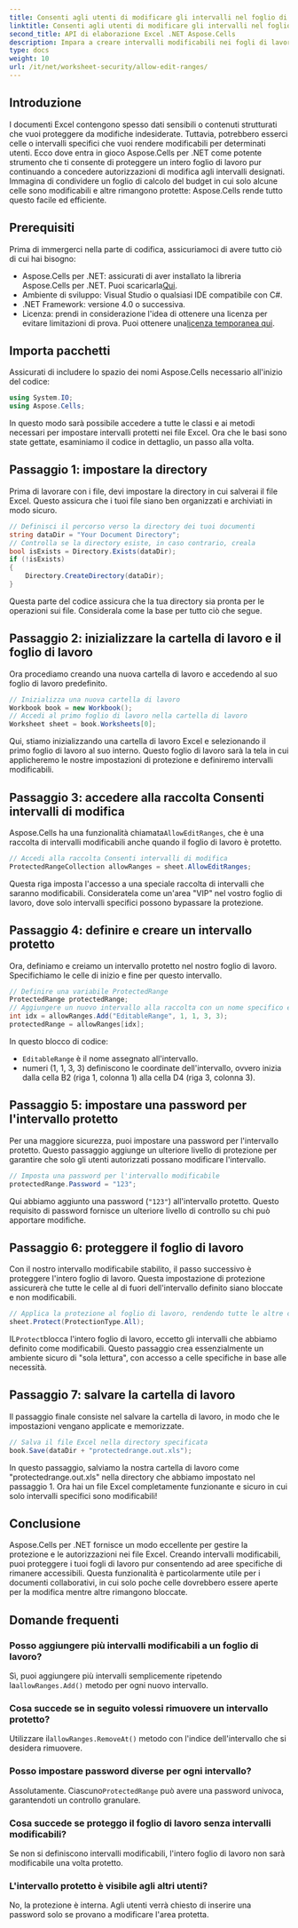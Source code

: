 ```yaml
---
title: Consenti agli utenti di modificare gli intervalli nel foglio di lavoro utilizzando Aspose.Cells
linktitle: Consenti agli utenti di modificare gli intervalli nel foglio di lavoro utilizzando Aspose.Cells
second_title: API di elaborazione Excel .NET Aspose.Cells
description: Impara a creare intervalli modificabili nei fogli di lavoro Excel utilizzando Aspose.Cells per .NET, consentendo la modifica di celle specifiche e proteggendo le altre con la protezione del foglio di lavoro.
type: docs
weight: 10
url: /it/net/worksheet-security/allow-edit-ranges/
---
```

## Introduzione
I documenti Excel contengono spesso dati sensibili o contenuti strutturati che vuoi proteggere da modifiche indesiderate. Tuttavia, potrebbero esserci celle o intervalli specifici che vuoi rendere modificabili per determinati utenti. Ecco dove entra in gioco Aspose.Cells per .NET come potente strumento che ti consente di proteggere un intero foglio di lavoro pur continuando a concedere autorizzazioni di modifica agli intervalli designati. Immagina di condividere un foglio di calcolo del budget in cui solo alcune celle sono modificabili e altre rimangono protette: Aspose.Cells rende tutto questo facile ed efficiente.
## Prerequisiti
Prima di immergerci nella parte di codifica, assicuriamoci di avere tutto ciò di cui hai bisogno:
-  Aspose.Cells per .NET: assicurati di aver installato la libreria Aspose.Cells per .NET. Puoi scaricarla[Qui](https://releases.aspose.com/cells/net/).
- Ambiente di sviluppo: Visual Studio o qualsiasi IDE compatibile con C#.
- .NET Framework: versione 4.0 o successiva.
- Licenza: prendi in considerazione l'idea di ottenere una licenza per evitare limitazioni di prova. Puoi ottenere una[licenza temporanea qui](https://purchase.aspose.com/temporary-license/).
## Importa pacchetti
Assicurati di includere lo spazio dei nomi Aspose.Cells necessario all'inizio del codice:
```csharp
using System.IO;
using Aspose.Cells;
```
In questo modo sarà possibile accedere a tutte le classi e ai metodi necessari per impostare intervalli protetti nei file Excel.
Ora che le basi sono state gettate, esaminiamo il codice in dettaglio, un passo alla volta.
## Passaggio 1: impostare la directory
Prima di lavorare con i file, devi impostare la directory in cui salverai il file Excel. Questo assicura che i tuoi file siano ben organizzati e archiviati in modo sicuro.
```csharp
// Definisci il percorso verso la directory dei tuoi documenti
string dataDir = "Your Document Directory";
// Controlla se la directory esiste, in caso contrario, creala
bool isExists = Directory.Exists(dataDir);
if (!isExists)
{
    Directory.CreateDirectory(dataDir);
}
```
Questa parte del codice assicura che la tua directory sia pronta per le operazioni sui file. Considerala come la base per tutto ciò che segue.
## Passaggio 2: inizializzare la cartella di lavoro e il foglio di lavoro
Ora procediamo creando una nuova cartella di lavoro e accedendo al suo foglio di lavoro predefinito.
```csharp
// Inizializza una nuova cartella di lavoro
Workbook book = new Workbook();
// Accedi al primo foglio di lavoro nella cartella di lavoro
Worksheet sheet = book.Worksheets[0];
```
Qui, stiamo inizializzando una cartella di lavoro Excel e selezionando il primo foglio di lavoro al suo interno. Questo foglio di lavoro sarà la tela in cui applicheremo le nostre impostazioni di protezione e definiremo intervalli modificabili.
## Passaggio 3: accedere alla raccolta Consenti intervalli di modifica
 Aspose.Cells ha una funzionalità chiamata`AllowEditRanges`, che è una raccolta di intervalli modificabili anche quando il foglio di lavoro è protetto.
```csharp
// Accedi alla raccolta Consenti intervalli di modifica
ProtectedRangeCollection allowRanges = sheet.AllowEditRanges;
```
Questa riga imposta l'accesso a una speciale raccolta di intervalli che saranno modificabili. Consideratela come un'area "VIP" nel vostro foglio di lavoro, dove solo intervalli specifici possono bypassare la protezione.
## Passaggio 4: definire e creare un intervallo protetto
Ora, definiamo e creiamo un intervallo protetto nel nostro foglio di lavoro. Specifichiamo le celle di inizio e fine per questo intervallo.
```csharp
// Definire una variabile ProtectedRange
ProtectedRange protectedRange;
// Aggiungere un nuovo intervallo alla raccolta con un nome specifico e posizioni delle celle
int idx = allowRanges.Add("EditableRange", 1, 1, 3, 3);
protectedRange = allowRanges[idx];
```
In questo blocco di codice:
- `EditableRange` è il nome assegnato all'intervallo.
- numeri (1, 1, 3, 3) definiscono le coordinate dell'intervallo, ovvero inizia dalla cella B2 (riga 1, colonna 1) alla cella D4 (riga 3, colonna 3).
## Passaggio 5: impostare una password per l'intervallo protetto
Per una maggiore sicurezza, puoi impostare una password per l'intervallo protetto. Questo passaggio aggiunge un ulteriore livello di protezione per garantire che solo gli utenti autorizzati possano modificare l'intervallo.
```csharp
// Imposta una password per l'intervallo modificabile
protectedRange.Password = "123";
```
Qui abbiamo aggiunto una password (`"123"`) all'intervallo protetto. Questo requisito di password fornisce un ulteriore livello di controllo su chi può apportare modifiche.
## Passaggio 6: proteggere il foglio di lavoro
Con il nostro intervallo modificabile stabilito, il passo successivo è proteggere l'intero foglio di lavoro. Questa impostazione di protezione assicurerà che tutte le celle al di fuori dell'intervallo definito siano bloccate e non modificabili.
```csharp
// Applica la protezione al foglio di lavoro, rendendo tutte le altre celle non modificabili
sheet.Protect(ProtectionType.All);
```
 IL`Protect`blocca l'intero foglio di lavoro, eccetto gli intervalli che abbiamo definito come modificabili. Questo passaggio crea essenzialmente un ambiente sicuro di "sola lettura", con accesso a celle specifiche in base alle necessità.
## Passaggio 7: salvare la cartella di lavoro
Il passaggio finale consiste nel salvare la cartella di lavoro, in modo che le impostazioni vengano applicate e memorizzate.
```csharp
// Salva il file Excel nella directory specificata
book.Save(dataDir + "protectedrange.out.xls");
```
In questo passaggio, salviamo la nostra cartella di lavoro come "protectedrange.out.xls" nella directory che abbiamo impostato nel passaggio 1. Ora hai un file Excel completamente funzionante e sicuro in cui solo intervalli specifici sono modificabili!
## Conclusione
Aspose.Cells per .NET fornisce un modo eccellente per gestire la protezione e le autorizzazioni nei file Excel. Creando intervalli modificabili, puoi proteggere i tuoi fogli di lavoro pur consentendo ad aree specifiche di rimanere accessibili. Questa funzionalità è particolarmente utile per i documenti collaborativi, in cui solo poche celle dovrebbero essere aperte per la modifica mentre altre rimangono bloccate.
## Domande frequenti
### Posso aggiungere più intervalli modificabili a un foglio di lavoro?
Sì, puoi aggiungere più intervalli semplicemente ripetendo la`allowRanges.Add()` metodo per ogni nuovo intervallo.
### Cosa succede se in seguito volessi rimuovere un intervallo protetto?
 Utilizzare il`allowRanges.RemoveAt()` metodo con l'indice dell'intervallo che si desidera rimuovere.
### Posso impostare password diverse per ogni intervallo?
 Assolutamente. Ciascuno`ProtectedRange` può avere una password univoca, garantendoti un controllo granulare.
### Cosa succede se proteggo il foglio di lavoro senza intervalli modificabili?
Se non si definiscono intervalli modificabili, l'intero foglio di lavoro non sarà modificabile una volta protetto.
### L'intervallo protetto è visibile agli altri utenti?
No, la protezione è interna. Agli utenti verrà chiesto di inserire una password solo se provano a modificare l'area protetta.